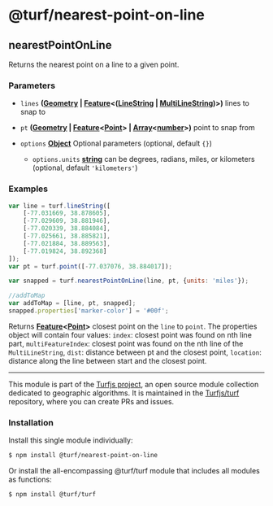 # @turf/nearest-point-on-line

<!-- Generated by documentation.js. Update this documentation by updating the source code. -->

## nearestPointOnLine

Returns the nearest point on a line to a given point.

### Parameters

*   `lines` **([Geometry][1] | [Feature][2]<([LineString][3] | [MultiLineString][4])>)** lines to snap to
*   `pt` **([Geometry][1] | [Feature][2]<[Point][5]> | [Array][6]<[number][7]>)** point to snap from
*   `options` **[Object][8]** Optional parameters (optional, default `{}`)

    *   `options.units` **[string][9]** can be degrees, radians, miles, or kilometers (optional, default `'kilometers'`)

### Examples

```javascript
var line = turf.lineString([
    [-77.031669, 38.878605],
    [-77.029609, 38.881946],
    [-77.020339, 38.884084],
    [-77.025661, 38.885821],
    [-77.021884, 38.889563],
    [-77.019824, 38.892368]
]);
var pt = turf.point([-77.037076, 38.884017]);

var snapped = turf.nearestPointOnLine(line, pt, {units: 'miles'});

//addToMap
var addToMap = [line, pt, snapped];
snapped.properties['marker-color'] = '#00f';
```

Returns **[Feature][2]<[Point][5]>** closest point on the `line` to `point`. The properties object will contain four values: `index`: closest point was found on nth line part, `multiFeatureIndex`: closest point was found on the nth line of the `MultiLineString`, `dist`: distance between pt and the closest point, `location`: distance along the line between start and the closest point.

[1]: https://tools.ietf.org/html/rfc7946#section-3.1

[2]: https://tools.ietf.org/html/rfc7946#section-3.2

[3]: https://tools.ietf.org/html/rfc7946#section-3.1.4

[4]: https://tools.ietf.org/html/rfc7946#section-3.1.5

[5]: https://tools.ietf.org/html/rfc7946#section-3.1.2

[6]: https://developer.mozilla.org/docs/Web/JavaScript/Reference/Global_Objects/Array

[7]: https://developer.mozilla.org/docs/Web/JavaScript/Reference/Global_Objects/Number

[8]: https://developer.mozilla.org/docs/Web/JavaScript/Reference/Global_Objects/Object

[9]: https://developer.mozilla.org/docs/Web/JavaScript/Reference/Global_Objects/String

<!-- This file is automatically generated. Please don't edit it directly. If you find an error, edit the source file of the module in question (likely index.js or index.ts), and re-run "yarn docs" from the root of the turf project. -->

---

This module is part of the [Turfjs project](https://turfjs.org/), an open source module collection dedicated to geographic algorithms. It is maintained in the [Turfjs/turf](https://github.com/Turfjs/turf) repository, where you can create PRs and issues.

### Installation

Install this single module individually:

```sh
$ npm install @turf/nearest-point-on-line
```

Or install the all-encompassing @turf/turf module that includes all modules as functions:

```sh
$ npm install @turf/turf
```
